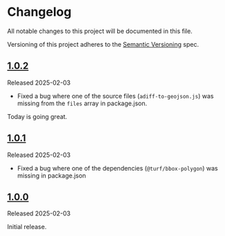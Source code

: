 # Changelog

All notable changes to this project will be documented in this file.

Versioning of this project adheres to the [Semantic Versioning](https://semver.org/spec/v2.0.0.html) spec.

## [1.0.2]

Released 2025-02-03

- Fixed a bug where one of the source files (`adiff-to-geojson.js`) was missing from the `files` array in package.json.

Today is going great.

## [1.0.1]

Released 2025-02-03

- Fixed a bug where one of the dependencies (`@turf/bbox-polygon`) was missing in package.json

## [1.0.0]

Released 2025-02-03

Initial release.

[1.0.2]: https://github.com/OSMCha/maplibre-adiff-viewer/releases/tag/v1.0.2
[1.0.1]: https://github.com/OSMCha/maplibre-adiff-viewer/releases/tag/v1.0.1
[1.0.0]: https://github.com/OSMCha/maplibre-adiff-viewer/releases/tag/v1.0.0
